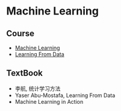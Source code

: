 # Machine Learning

## Course
- [Machine Learning](http://speech.ee.ntu.edu.tw/~tlkagk/courses_ML17.html)
- [Learning From Data](https://work.caltech.edu/lectures.html)

## TextBook
- 李航, 统计学习方法
- Yaser Abu-Mostafa, Learning From Data
- Machine Learning in Action
